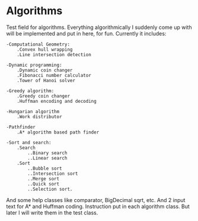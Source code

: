 # Algorithms
Test field for algorithms. Everything algorithmically I suddenly come up with will be implemented and put in here, for fun.
Currently it includes:

    -Computational Geometry:
        .Convex hull wrapping
        .Line intersection detection
        
    -Dynamic programming:
        .Dynamic coin changer
        .Fibonacci number calculator
        .Tower of Hanoi solver
    
    -Greedy algorithm:
        .Greedy coin changer
        .Huffman encoding and decoding
    
    -Hungarian algorithm
        .Work distributor
        
    -Pathfinder
        .A* algorithm based path finder
    
    -Sort and search:
        .Search
            ..Binary search
            ..Linear search
        .Sort
            ..Bubble sort
            ..Intersection sort
            ..Merge sort
            ..Quick sort
            ..Selection sort.
           
And some help classes like comparator, BigDecimal sqrt, etc. And 2 input text for A* and Huffman coding.
Instruction put in each algorithm class. But later I will write them in the test class.
